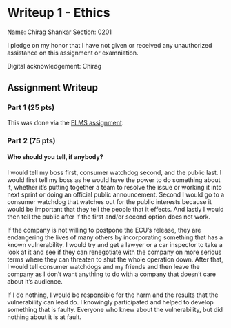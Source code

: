Writeup 1 - Ethics
======

Name: Chirag Shankar
Section: 0201

I pledge on my honor that I have not given or received any unauthorized assistance on this assignment or examniation.

Digital acknowledgement: Chirag

## Assignment Writeup

### Part 1 (25 pts)

This was done via the [ELMS assignment](https://myelms.umd.edu/courses/1251976/assignments/4726433).

### Part 2 (75 pts)

#### Who should you tell, if anybody?
I would tell my boss first, consumer watchdog second, and the public last. I would first tell my boss as he would have the power to do something about it, whether it’s putting together a team to resolve the issue or working it into next sprint or doing an official public announcement. Second I would go to a consumer watchdog that watches out for the public interests because it would be important that they tell the people that it effects. And lastly I would then tell the public after if the first and/or second option does not work.

If the company is not willing to postpone the ECU’s release, they are endangering the lives of many others by incorporating something that has a known vulnerability. I would try and get a lawyer or a car inspector to take a look at it and see if they can renegotiate with the company on more serious terms where they can threaten to shut the whole operation down. After that, I would tell consumer watchdogs and my friends and then leave the company as I don’t want anything to do with a company that doesn’t care about it’s audience.

If I do nothing, I would be responsible for the harm and the results that the vulnerability can lead do. I knowingly participated and helped to develop something that is faulty. Everyone who knew about the vulnerability, but did nothing about it is at fault. 

